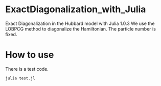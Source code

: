 # ExactDiagonalization_with_Julia
Exact Diagonalization in the Hubbard model with Julia 1.0.3 
We use the LOBPCG method to diagonalize the Hamiltonian. The particle number is fixed. 

# How to use 

There is a test code.
```
julia test.jl
```

